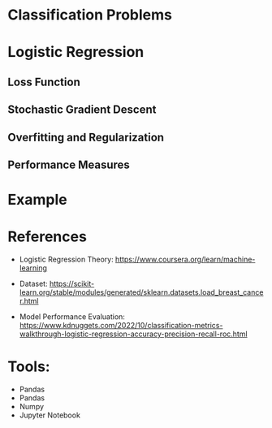# Classification Problems


# Logistic Regression


## Loss Function


## Stochastic Gradient Descent


## Overfitting and Regularization


## Performance Measures


# Example



# References
- Logistic Regression Theory: https://www.coursera.org/learn/machine-learning

- Dataset: https://scikit-learn.org/stable/modules/generated/sklearn.datasets.load_breast_cancer.html

- Model Performance Evaluation: https://www.kdnuggets.com/2022/10/classification-metrics-walkthrough-logistic-regression-accuracy-precision-recall-roc.html

# Tools:
- Pandas
- Pandas
- Numpy
- Jupyter Notebook
